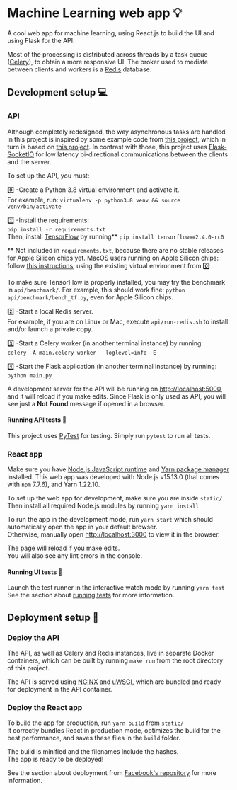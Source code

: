 
# Machine Learning web app :bulb:

A cool web app for machine learning, using React.js to build the UI and using Flask for the API.

Most of the processing is distributed across threads by a task queue ([Celery](https://docs.celeryproject.org/)), to obtain a more responsive UI. The broker used to mediate between clients and workers is a [Redis](https://redis.io/) database.

## Development setup :computer:

### API

Although completely redesigned, the way asynchronous tasks are handled in this project is inspired by some example code from [this project](https://github.com/jwhelland/flask-socketio-celery-example), which in turn is based on [this project](https://github.com/miguelgrinberg/flask-celery-example). In contrast with those, this project uses [Flask-SocketIO](https://flask-socketio.readthedocs.io/) for low latency bi-directional communications between the clients and the server.

To set up the API, you must:

:zero: -Create a Python 3.8 virtual environment and activate it.\
For example, run: `virtualenv -p python3.8 venv && source venv/bin/activate`

:one: -Install the requirements: \
`pip install -r requirements.txt` \
Then, install [TensorFlow](https://www.tensorflow.org/) by running** `pip install tensorflow==2.4.0-rc0`

** Not included in `requirements.txt`, because there are no stable releases for Apple Silicon chips yet. MacOS users running on Apple Silicon chips: follow [this instructions](https://github.com/apple/tensorflow_macos#readme), using the existing virtual environment from :zero:

To make sure TensorFlow is properly installed, you may try the benchmark in `api/benchmark/`. For example, this should work fine: `python api/benchmark/bench_tf.py`, even for Apple Silicon chips.

:two: -Start a local Redis server.\
For example, if you are on Linux or Mac, execute `api/run-redis.sh` to install and/or launch a private copy.

:three: -Start a Celery worker (in another terminal instance) by running:\
`celery -A main.celery worker --loglevel=info -E`

:four: -Start the Flask application (in another terminal instance) by running:\
`python main.py`

A development server for the API will be running on [http://localhost:5000](http://localhost:5000), and it will reload if you make edits. Since Flask is only used as API, you will see just a **Not Found** message if opened in a browser.

#### Running API tests :microscope:

This project uses [PyTest](https://docs.pytest.org/) for testing. Simply run `pytest` to run all tests.

### React app

Make sure you have [Node.js JavaScript runtime](https://nodejs.org/) and [Yarn package manager](https://yarnpkg.com/) installed. This web app was developed with Node.js v15.13.0 (that comes with `npm` 7.7.6), and Yarn 1.22.10.

To set up the web app for development, make sure you are inside `static/`
Then install all required Node.js modules by running `yarn install`

To run the app in the development mode, run `yarn start` which should automatically open the app in your default browser.\
Otherwise, manually open [http://localhost:3000](http://localhost:3000) to view it in the browser.

The page will reload if you make edits.\
You will also see any lint errors in the console.

#### Running UI tests :microscope:

Launch the test runner in the interactive watch mode by running `yarn test`\
See the section about [running tests](https://facebook.github.io/create-react-app/docs/running-tests) for more information.

## Deployment setup :rocket:

### Deploy the API

The API, as well as Celery and Redis instances, live in separate Docker containers, which can be built by running `make run` from the root directory of this project.

The API is served using [NGINX](https://nginx.org/) and [uWSGI](https://uwsgi-docs.readthedocs.io/), which are bundled and ready for deployment in the API container.

### Deploy the React app

To build the app for production, run `yarn build` from `static/` \
It correctly bundles React in production mode, optimizes the build for the best performance, and saves these files in the `build` folder.

The build is minified and the filenames include the hashes.\
The app is ready to be deployed!

See the section about deployment from [Facebook's repository](https://facebook.github.io/create-react-app/docs/deployment) for more information.
